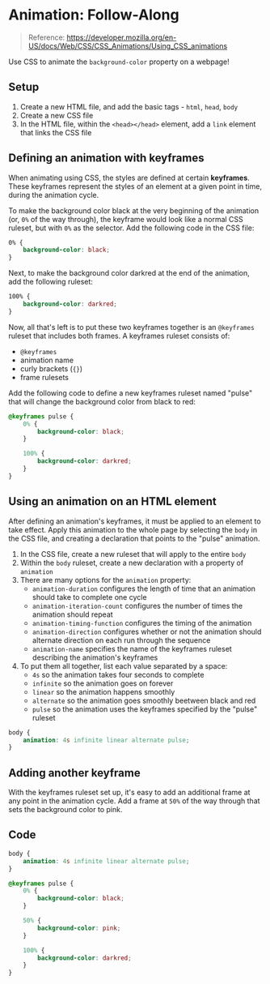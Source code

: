# Animation: Follow-Along
>Reference: https://developer.mozilla.org/en-US/docs/Web/CSS/CSS_Animations/Using_CSS_animations

Use CSS to animate the `background-color` property on a webpage!

## Setup
1. Create a new HTML file, and add the basic tags - `html`, `head`, `body`
1. Create a new CSS file
1. In the HTML file, within the `<head></head>` element, add a `link` element that links the CSS file

## Defining an animation with keyframes
When animating using CSS, the styles are defined at certain **keyframes**. These keyframes represent the styles of an element at a given point in time, during the animation cycle.

To make the background color black at the very beginning of the animation (or, `0%` of the way through), the keyframe would look like a normal CSS ruleset, but with `0%` as the selector. Add the following code in the CSS file:
```css
0% {
    background-color: black;
}
```

Next, to make the background color darkred at the end of the animation, add the following ruleset:
```css
100% {
    background-color: darkred;
}
```

Now, all that's left is to put these two keyframes together is an `@keyframes` ruleset that includes both frames. A keyframes ruleset consists of:
- `@keyframes`
- animation name
- curly brackets (`{}`)
- frame rulesets

Add the following code to define a new keyframes ruleset named "pulse" that will change the background color from black to red:
```css
@keyframes pulse {
    0% {
        background-color: black;
    }

    100% {
        background-color: darkred;
    }
}
```

## Using an animation on an HTML element
After defining an animation's keyframes, it must be applied to an element to take effect. Apply this animation to the whole page by selecting the `body` in the CSS file, and creating a declaration that points to the "pulse" animation.

1. In the CSS file, create a new ruleset that will apply to the entire `body`
1. Within the `body` ruleset, create a new declaration with a property of `animation`
1. There are many options for the `animation` property:
    - `animation-duration` configures the length of time that an animation should take to complete one cycle
    - `animation-iteration-count` configures the number of times the animation should repeat
    - `animation-timing-function` configures the timing of the animation
    - `animation-direction` configures whether or not the animation should alternate direction on each run through the sequence
    - `animation-name` specifies the name of the keyframes ruleset describing the animation's keyframes
1. To put them all together, list each value separated by a space:
    - `4s` so the animation takes four seconds to complete
    - `infinite` so the animation goes on forever
    - `linear` so the animation happens smoothly
    - `alternate` so the animation goes smoothly beetween black and red
    - `pulse` so the animation uses the keyframes specified by the "pulse" ruleset

```css
body {
    animation: 4s infinite linear alternate pulse;
}
```

## Adding another keyframe
With the keyframes ruleset set up, it's easy to add an additional frame at any point in the animation cycle. Add a frame at `50%` of the way through that sets the background color to pink.

## Code
```css
body {
    animation: 4s infinite linear alternate pulse;
}

@keyframes pulse {
    0% {
        background-color: black;
    }

    50% {
        background-color: pink;
    }

    100% {
        background-color: darkred;
    }
}
```